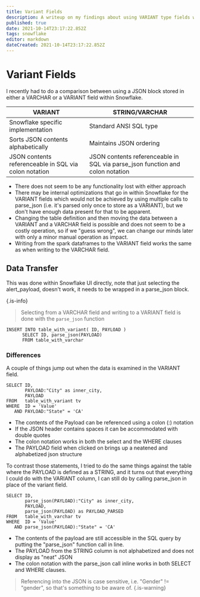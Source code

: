 ```yaml
---
title: Variant Fields
description: A writeup on my findings about using VARIANT type fields within Snowflake
published: true
date: 2021-10-14T23:17:22.852Z
tags: snowflake
editor: markdown
dateCreated: 2021-10-14T23:17:22.852Z
---
```


# Variant Fields
I recently had to do a comparison between using a JSON block stored in either a VARCHAR or a VARIANT field within Snowflake.  

| VARIANT | STRING/VARCHAR |
|---------|----------------|
| Snowflake specific implementation | Standard ANSI SQL type |
| Sorts JSON contents alphabetically | Maintains JSON ordering |
| JSON contents referenceable in SQL via colon notation | JSON contents referenceable in SQL via parse_json function and colon notation | 


* There does not seem to be any functionality lost with either approach
* There may be internal optimizations that go in within Snowflake for the VARIANT fields which would not be achieved by using multiple calls to parse_json (i.e. it's parsed only once to store as a VARIANT), but we don't have enough data present for that to be apparent.
* Changing the table definition and then moving the data between a VARIANT and a VARCHAR field is possible and does not seem to be a costly operation, so if we "guess wrong", we can change our minds later with only a minor manual operation as impact.
* Writing from the spark dataframes to the VARIANT field works the same as when writing to the VARCHAR field.

## Data Transfer
This was done within Snowflake UI directly, note that just selecting the alert_payload, doesn't work, it needs to be wrapped in a parse_json block.  

 
{.is-info}
> Selecting from a VARCHAR field and writing to a VARIANT field is done with the `parse_json` function


```
INSERT INTO table_with_variant( ID, PAYLOAD )
      SELECT ID, parse_json(PAYLOAD) 
      FROM table_with_varchar
```

### Differences
A couple of things jump out when the data is examined in the VARIANT field.
```
SELECT ID, 
       PAYLOAD:"City" as inner_city,
       PAYLOAD 
FROM   table_with_variant tv
WHERE  ID = 'Value'
   AND PAYLOAD:"State" = 'CA'
```

* The contents of the Payload can be referenced using a colon (:) notation
* If the JSON header contains spaces it can be accommodated with double quotes
* The colon notation works in both the select and the WHERE clauses
* The PAYLOAD field when clicked on brings up a neatened and alphabetized json structure
	
To contrast those statements, I tried to do the same things against the  table where the PAYLOAD is defined as a STRING, and it turns out that everything I could do with the VARIANT column, I can still do by calling parse_json in place of the variant field.

```
SELECT ID, 
       parse_json(PAYLOAD):"City" as inner_city, 
       PAYLOAD, 
       parse_json(PAYLOAD) as PAYLOAD_PARSED 
FROM   table_with_varchar tv
WHERE  ID = 'Value'
   AND parse_json(PAYLOAD):"State" = 'CA'
```


* The contents of the payload are still accessible in the SQL query by putting the "parse_json" function call in line.
* The PAYLOAD from the STRING column is not alphabetized and does not display as "neat" JSON
* The colon notation with the parse_json call inline works in both SELECT and WHERE clauses.

> Referencing into the JSON is case sensitive, i.e. "Gender" != "gender", so that's something to be aware of.
{.is-warning}



